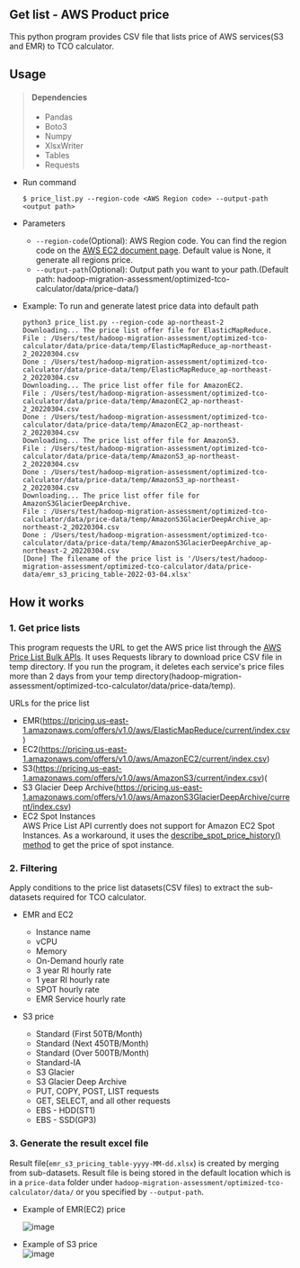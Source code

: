 ## Get list - AWS Product price
This python program provides CSV file that lists price of AWS services(S3 and EMR) to TCO calculator.

## Usage
> #### Dependencies
> - Pandas
> - Boto3
> - Numpy
> - XlsxWriter
> - Tables
> - Requests

- Run command
  ```
  $ price_list.py --region-code <AWS Region code> --output-path <output path>
  ```
- Parameters
  - `--region-code`(Optional): AWS Region code. You can find the region code on the [AWS EC2 document page](https://docs.aws.amazon.com/AWSEC2/latest/UserGuide/using-regions-availability-zones.html#concepts-regions). Default value is None, it generate all regions price.
  - `--output-path`(Optional): Output path you want to your path.(Default path: hadoop-migration-assessment/optimized-tco-calculator/data/price-data/)

- Example:
  To run and generate latest price data into default path
  ```
  python3 price_list.py --region-code ap-northeast-2 
  Downloading... The price list offer file for ElasticMapReduce.
  File : /Users/test/hadoop-migration-assessment/optimized-tco-calculator/data/price-data/temp/ElasticMapReduce_ap-northeast-2_20220304.csv
  Done : /Users/test/hadoop-migration-assessment/optimized-tco-calculator/data/price-data/temp/ElasticMapReduce_ap-northeast-2_20220304.csv
  Downloading... The price list offer file for AmazonEC2.
  File : /Users/test/hadoop-migration-assessment/optimized-tco-calculator/data/price-data/temp/AmazonEC2_ap-northeast-2_20220304.csv
  Done : /Users/test/hadoop-migration-assessment/optimized-tco-calculator/data/price-data/temp/AmazonEC2_ap-northeast-2_20220304.csv
  Downloading... The price list offer file for AmazonS3.
  File : /Users/test/hadoop-migration-assessment/optimized-tco-calculator/data/price-data/temp/AmazonS3_ap-northeast-2_20220304.csv
  Done : /Users/test/hadoop-migration-assessment/optimized-tco-calculator/data/price-data/temp/AmazonS3_ap-northeast-2_20220304.csv
  Downloading... The price list offer file for AmazonS3GlacierDeepArchive.
  File : /Users/test/hadoop-migration-assessment/optimized-tco-calculator/data/price-data/temp/AmazonS3GlacierDeepArchive_ap-northeast-2_20220304.csv
  Done : /Users/test/hadoop-migration-assessment/optimized-tco-calculator/data/price-data/temp/AmazonS3GlacierDeepArchive_ap-northeast-2_20220304.csv
  [Done] The filename of the price list is '/Users/test/hadoop-migration-assessment/optimized-tco-calculator/data/price-data/emr_s3_pricing_table-2022-03-04.xlsx'
  ```

## How it works

### 1. Get price lists
This program requests the URL to get the AWS price list through the [AWS Price List Bulk APIs](https://docs.aws.amazon.com/awsaccountbilling/latest/aboutv2/using-ppslong.html). It uses Requests library to download price CSV file in temp directory. If you run the program, it deletes each service's price files more than 2 days from your temp directory(hadoop-migration-assessment/optimized-tco-calculator/data/price-data/temp).

URLs for the price list
  - EMR(https://pricing.us-east-1.amazonaws.com/offers/v1.0/aws/ElasticMapReduce/current/index.csv)
  - EC2(https://pricing.us-east-1.amazonaws.com/offers/v1.0/aws/AmazonEC2/current/index.csv)
  - S3(https://pricing.us-east-1.amazonaws.com/offers/v1.0/aws/AmazonS3/current/index.csv)(
  - S3 Glacier Deep Archive(https://pricing.us-east-1.amazonaws.com/offers/v1.0/aws/AmazonS3GlacierDeepArchive/current/index.csv)
  - EC2 Spot Instances   
    AWS Price List API currently does not support for Amazon EC2 Spot Instances.
    As a workaround, it uses the [describe_spot_price_history() method](https://boto3.amazonaws.com/v1/documentation/api/latest/reference/services/ec2.html#EC2.Client.describe_spot_price_history) to get the price of spot instance.


### 2. Filtering
Apply conditions to the price list datasets(CSV files) to extract the sub-datasets required for TCO calculator.

- EMR and EC2
  - Instance name
  - vCPU	
  - Memory
  - On-Demand hourly rate
  - 3 year RI hourly rate
  - 1 year RI hourly rate
  - SPOT hourly rate
  - EMR Service hourly rate
  
- S3 price
  - Standard (First 50TB/Month)
  - Standard (Next 450TB/Month)
  - Standard (Over 500TB/Month)
  - Standard-IA
  - S3 Glacier
  - S3 Glacier Deep Archive
  - PUT, COPY, POST, LIST requests
  - GET, SELECT, and all other requests
  - EBS - HDD(ST1)
  - EBS - SSD(GP3)
  
 

### 3. Generate the result excel file
Result file(`emr_s3_pricing_table-yyyy-MM-dd.xlsx`) is created by merging from sub-datasets. Result file is being stored in the default location which is in a `price-data` folder under `hadoop-migration-assessment/optimized-tco-calculator/data/` or you specified by `--output-path`.
  - Example of EMR(EC2) price   
  
    ![image](/imgs/price_emr.png)


  - Example of S3 price    
    ![image](/imgs/price_s3.png)




